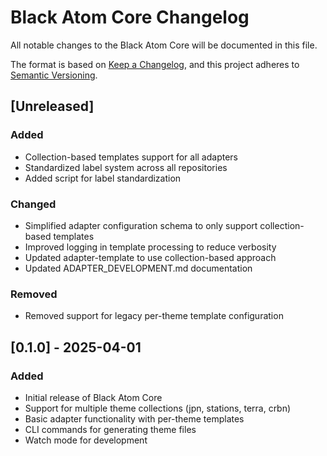 # Black Atom Core Changelog

All notable changes to the Black Atom Core will be documented in this file.

The format is based on [Keep a Changelog](https://keepachangelog.com/en/1.0.0/),
and this project adheres to [Semantic Versioning](https://semver.org/spec/v2.0.0.html).

## [Unreleased]

### Added
- Collection-based templates support for all adapters
- Standardized label system across all repositories
- Added script for label standardization

### Changed
- Simplified adapter configuration schema to only support collection-based templates
- Improved logging in template processing to reduce verbosity
- Updated adapter-template to use collection-based approach
- Updated ADAPTER_DEVELOPMENT.md documentation

### Removed
- Removed support for legacy per-theme template configuration

## [0.1.0] - 2025-04-01

### Added
- Initial release of Black Atom Core
- Support for multiple theme collections (jpn, stations, terra, crbn)
- Basic adapter functionality with per-theme templates
- CLI commands for generating theme files
- Watch mode for development